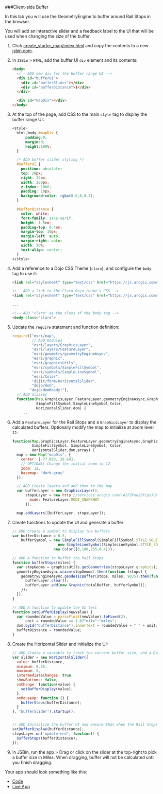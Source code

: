 ###Client-side Buffer

In this lab you will use the GeometryEngine to buffer around Rail Stops in the browser.

You will add an interactive slider and a feedback label to the UI that will be used when changing the size of the buffer.

1. Click [create_starter_map/index.html](../create_starter_map/index.html) and copy the contents to a new [jsbin.com](http://jsbin.com).

2. In `JSBin` > `HTML`, add the buffer UI `div` element and its contents:

    ```html
    <body>
      <!-- ADD new div for the buffer range UI -->
      <div id="bufferUI">
        <div id="bufferSlider"></div>
        <div id="bufferDistance">1</div>
      </div>

      <div id="mapDiv"></div>
    </body>
    ```

3. At the top of the page, add CSS to the main `style` tag to display the buffer range UI:

    ```CSS
    <style>
      html,body,#mapDiv {
          padding:0;
          margin:0;
          height:100%;
      }

      /* ADD buffer slider styling */
      #bufferUI {
        position: absolute;
        top: 20px;
        right: 20px;
        width: 200px;
        z-index: 1000;
        padding: 10px;
        background-color: rgba(0,0,0,0.2);
      }

      #bufferDistance {
        color: white;
        font-family: sans-serif;
        height: 1.5em;
        padding-top: 0.4em;
        margin-top: 10px;
        margin-left: auto;
        margin-right: auto;
        width: 50%;
        text-align: center;
      }
    </style>
    ```

4. Add a reference to a Dojo CSS Theme (`claro`), and configure the `body` tag to use it:

    ```HTML
    <link rel="stylesheet" type="text/css" href="https://js.arcgis.com/3.18/esri/css/esri.css">

    <!-- ADD a link to the Claro Dojo theme's CSS -->
    <link rel="stylesheet" type="text/css" href="https://js.arcgis.com/3.18/dijit/themes/claro/claro.css">

    ...

    <!-- ADD "claro" as the class of the body tag -->
    <body class="claro">
    ```

5. Update the `require` statement and function definition:

    ```javascript
    require(["esri/map",
             // ADD modules
             "esri/layers/GraphicsLayer",
             "esri/layers/FeatureLayer",
             "esri/geometry/geometryEngineAsync",
             "esri/graphic",
             "esri/graphicsUtils",
             "esri/symbols/SimpleFillSymbol",
             "esri/symbols/SimpleLineSymbol",
             "esri/Color",
             "dijit/form/HorizontalSlider",
             "dojo/dom",
            "dojo/domReady!"],
      // ADD aliases
      function(Map,GraphicsLayer,FeatureLayer,geometryEngineAsync,Graphic,graphicsUtils,
               SimpleFillSymbol,SimpleLineSymbol,Color,
               HorizontalSlider,dom) {
        ...
    ```

6. Add a `FeatureLayer` for the Rail Stops and a `GraphicsLayer` to display the calculated buffers. Optionally modify the map to initialize at zoom level `12`:

    ```javascript
    function(Map,GraphicsLayer,FeatureLayer,geometryEngineAsync,Graphic,
             SimpleFillSymbol, SimpleLineSymbol, Color,
             HorizontalSlider,dom,array) {
      map = new Map("mapDiv", {
        center: [-77.029, 38.89],
        // OPTIONAL Change the initial zoom to 12
        zoom: 12,
        basemap: "dark-gray"
      });

      // ADD Create layers and add them to the map
      var bufferLayer = new GraphicsLayer(),
          stopsLayer = new http://services.arcgis.com/lA2FZKuu26Fips7U/arcgis/rest/services/MetroStops/FeatureServer/0", {
            mode: FeatureLayer.MODE_SNAPSHOT
          });

      map.addLayers([bufferLayer, stopsLayer]);
    ```

7. Create functions to update the UI and generate a buffer:

    ```javascript
    // ADD Create a symbol to display the buffers
    var bufferDistance = 0.5,
        bufferSymbol = new SimpleFillSymbol(SimpleFillSymbol.STYLE_SOLID,
                         new SimpleLineSymbol(SimpleLineSymbol.STYLE_SOLID, new Color([110,110,110]), 1),
                       new Color([0,100,255,0.4]));

    // ADD A function to buffer the Rail Stops
    function bufferStops(miles) {
      var stopGeoms = graphicsUtils.getGeometries(stopsLayer.graphics);
      geometryEngineAsync.union(stopGeoms).then(function (stops) {
        geometryEngineAsync.geodesicBuffer(stops, miles, 9035).then(function (totalBuffer) {
          bufferLayer.clear();
          bufferLayer.add(new Graphic(totalBuffer, bufferSymbol));
        });
      });
    }

    // ADD A function to update the UI text
    function setBufferDisplay(newValue) {
      var roundedValue = parseFloat(newValue).toFixed(2),
          unit = roundedValue == 1.0?"mile":"miles";
      dom.byId("bufferDistance").innerText = roundedValue + " " + unit;
      bufferDistance = roundedValue;
    }
    ```

8. Create the Horizontal Slider and initialize the UI:

    ```javascript
    // ADD Create a variable to track the current buffer size, and a Dojo HorizontalSlider to control this. Set the slider to update the current buffer range display and also to generate a new buffer when the mouse is released.
    var slider = new HorizontalSlider({
      value: bufferDistance,
      minimum: 0.25,
      maximum: 5,
      intermediateChanges: true,
      showButtons: false,
      onChange: function(value) {
        setBufferDisplay(value);
      },
      onMouseUp: function () {
        bufferStops(bufferDistance);
      }
    }, "bufferSlider").startup();


    // ADD Initialize the buffer UI and ensure that when the Rail Stops layer has initially loaded data, that a buffer is generated.
    setBufferDisplay(bufferDistance);
    stopsLayer.on('update-end', function() {
      bufferStops(bufferDistance);
    });
    ```

9. In JSBin, run the app > Drag or click on the slider at the top-right to pick a buffer size in Miles. When dragging, buffer will not be calculated until you finish dragging.

Your app should look something like this:
* [Code](index.html)
* [Live App](http://jofraley.github.io/Hacking_JavaScript/labs/jsapi3/buffer_with_geometry_engine/index.html)

